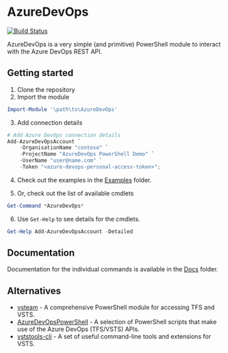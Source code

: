 # AzureDevOps

[![Build Status](https://dev.azure.com/azuredevops-powershell/azuredevops-powershell/_apis/build/status/azuredevops-powershell-ci)](https://dev.azure.com/azuredevops-powershell/azuredevops-powershell/_build/latest?definitionId=1)

AzureDevOps is a very simple (and primitive) PowerShell module to interact with the Azure DevOps REST API.

## Getting started

1. Clone the repository
2. Import the module

```powershell
Import-Module '\path\to\AzureDevOps'
```

3. Add connection details

```powershell
# Add Azure DevOps connection details
Add-AzureDevOpsAccount `
    -OrganisationName "contoso" `
    -ProjectName "AzureDevOps PowerShell Demo" `
    -UserName "user@name.com" `
    -Token "<azure-devops-personal-access-token>";
```

4. Check out the examples in the [Examples](./Examples) folder.

5. Or, check out the list of available cmdlets

```powershell
Get-Command *AzureDevOps*
```

6. Use `Get-Help` to see details for the cmdlets.

```powershell
Get-Help Add-AzureDevOpsAccount -Detailed
```

## Documentation

Documentation for the individual commands is available in the [Docs](./Docs) folder.

## Alternatives

 * [vsteam](https://github.com/DarqueWarrior/vsteam) - A comprehensive PowerShell module for accessing TFS and VSTS.
 * [AzureDevOpsPowerShell](https://github.com/rfennell/AzureDevOpsPowershell) - A selection of PowerShell scripts that make use of the Azure DevOps (TFS/VSTS) APIs.
 * [vststools-cli](https://github.com/AssureCare/vststools-cli) - A set of useful command-line tools and extensions for VSTS.
